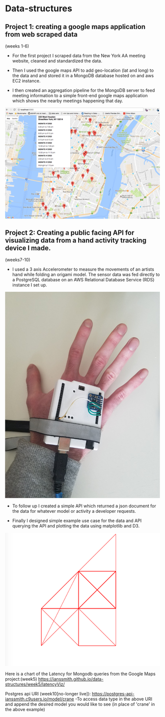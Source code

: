 # Data-structures

## Project 1: creating a google maps application from web scraped data
(weeks 1-6)

- For the first project I scraped data from the New York AA meeting website, cleaned and standardized the data.

- Then I used the google maps API to add geo-location (lat and long) to the data and and stored it in a MongoDB database hosted on and aws EC2 instance.

- I then created an aggregation pipeline for the MongoDB server to feed meeting information to a simple front-end google maps application which shows the nearby meetings happening that day.

![alt text](googleMaps_project/mappingResult/Final_1_screenshot.png "Simple map showing location of upcoming meetings")

## Project 2: Creating a public facing API for visualizing data from a hand activity tracking device I made.
(weeks7-10)

- I used a 3 axis Accelerometer to measure the movements of an artists hand while folding an origami model. 
The sensor data was fed directly to a PostgreSQL database on an AWS Relational Database Service (RDS) instance I set up.

![alt text](origamiViz_project/origamiViz/screenshots/hand_tracker.jpg "X and Y")

- To follow up I created a simple API which returned a json document for the data for whatever model or activity a developer requests.

- Finally I designed simple example use case for the data and API querying the API and plotting the data using matplotlib and D3.

![alt text](origamiViz_project/origamiViz/screenshots/crane.png "X and Y")


Here is a chart of the Latency for Mongodb queries from the Google Maps project:(week5)
https://ianssmith.github.io/data-structures/week5/latencyViz/

Postgres api URI (week10[no-longer live]):
https://postgres-api-ianssmith.c9users.io/model/crane
-To access data type in the above URI and append the desired model 
you would like to see (in place of 'crane' in the above example)

